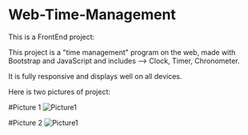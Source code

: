 # Web-Time-Management

This is a FrontEnd project:

This project is a "time management" program on the web, made with Bootstrap and JavaScript and includes --> Clock, Timer, Chronometer.

It is fully responsive and displays well on all devices.

Here is two pictures of project:

#Picture 1
<img src="screen1" alt="Picture1">

#Picture 2
<img src="screen1" alt="Picture1">
